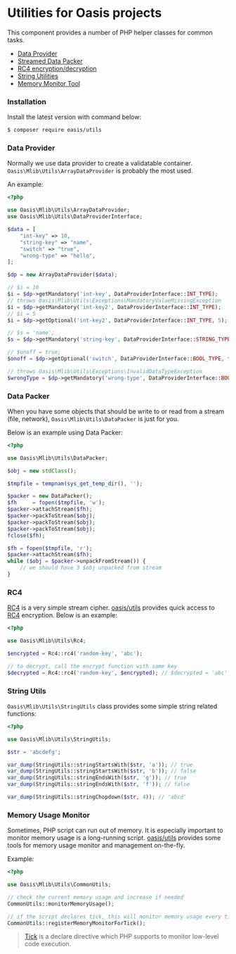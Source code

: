 # Utilities for Oasis projects

This component provides a number of PHP helper classes for common tasks.

- [Data Provider](#data-provider)
- [Streamed Data Packer](#data-packer)
- [RC4 encryption/decryption](#rc4)
- [String Utilities](#string-utils)
- [Memory Monitor Tool](#memory-usage-monitor)

### Installation

Install the latest version with command below:

```bash
$ composer require oasis/utils
```

### Data Provider

Normally we use data provider to create a validatable container.
`Oasis\Mlib\Utils\ArrayDataProvider` is probably the most used.

An example:

```php
<?php

use Oasis\Mlib\Utils\ArrayDataProvider;
use Oasis\Mlib\Utils\DataProviderInterface;

$data = [
    "int-key" => 10,
    "string-key" => "name",
    "switch" => "true",
    "wrong-type" => "hello",
];

$dp = new ArrayDataProvider($data);

// $i = 10
$i = $dp->getMandatory('int-key', DataProviderInterface::INT_TYPE);
// throws Oasis\Mlib\Utils\Exceptions\MandatoryValueMissingException
$i = $dp->getMandatory('int-key2', DataProviderInterface::INT_TYPE);
// $i = 5
$i = $dp->getOptional('int-key2', DataProviderInterface::INT_TYPE, 5);

// $s = 'name';
$s = $dp->getMandatory('string-key', DataProviderInterface::STRING_TYPE);

// $onoff = true;
$onoff = $dp->getOptional('switch', DataProviderInterface::BOOL_TYPE, false);

// throws Oasis\Mlib\Utils\Exceptions\InvalidDataTypeException
$wrongType = $dp->getMandatory('wrong-type', DataProviderInterface::BOOL_TYPE);

```

### Data Packer

When you have some objects that should be write to or read from a stream
(file, network), `Oasis\Mlib\Utils\DataPacker` is just for you.

Below is an example using Data Packer:

```php
<?php

use Oasis\Mlib\Utils\DataPacker;

$obj = new stdClass();

$tmpfile = tempnam(sys_get_temp_dir(), '');

$packer = new DataPacker();
$fh     = fopen($tmpfile, 'w');
$packer->attachStream($fh);
$packer->packToStream($obj);
$packer->packToStream($obj);
$packer->packToStream($obj);
fclose($fh);

$fh = fopen($tmpfile, 'r');
$packer->attachStream($fh);
while ($obj = $packer->unpackFromStream()) {
    // we should have 3 $obj unpacked from stream
}

```

### RC4

[RC4] is a very simple stream cipher. [oasis/utils]() provides quick
access to [RC4] encryption. Below is an example:

```php
<?php

use Oasis\Mlib\Utils\Rc4;

$encrypted = Rc4::rc4('random-key', 'abc');

// to decrypt, call the encrypt function with same key
$decrypted = Rc4::rc4('random-key', $encrypted); // $decrypted = 'abc'

```

### String Utils

`Oasis\Mlib\Utils\StringUtils` class provides some simple string related functions:

```php
<?php

use Oasis\Mlib\Utils\StringUtils;

$str = 'abcdefg';

var_dump(StringUtils::stringStartsWith($str, 'a')); // true
var_dump(StringUtils::stringStartsWith($str, 'b')); // false
var_dump(StringUtils::stringEndsWith($str, 'g')); // true
var_dump(StringUtils::stringEndsWith($str, 'f')); // false

var_dump(StringUtils::stringChopdown($str, 4)); // 'abcd'

```

### Memory Usage Monitor

Sometimes, PHP script can run out of memory. It is especially important to monitor
memory usage is a long-running script. [oasis/utils]() provides some tools for 
memory usage monitor and management on-the-fly.

Example:

```php
<?php

use Oasis\Mlib\Utils\CommonUtils;

// check the current memory usage and increase if needed
CommonUtils::monitorMemoryUsage();

// if the script declares tick, this will monitor memory usage every time tick is triggered
CommonUtils::registerMemoryMonitorForTick();
```

> [Tick] is a declare directive which PHP supports to monitor low-level code execution.


[RC4]: https://en.wikipedia.org/wiki/RC4
[Tick]: http://php.net/manual/en/control-structures.declare.php#control-structures.declare.ticks


